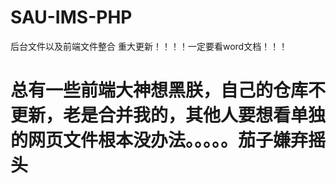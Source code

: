 # SAU-IMS-PHP
后台文件以及前端文件整合
重大更新！！！！一定要看word文档！！！
<h1>总有一些前端大神想黑朕，自己的仓库不更新，老是合并我的，其他人要想看单独的网页文件根本没办法。。。。。茄子嫌弃摇头</h1>
